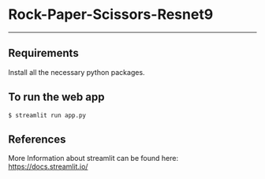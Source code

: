 # Rock-Paper-Scissors-Resnet9
---
## Requirements
Install all the necessary python packages.
## To run the web app
```
$ streamlit run app.py
```
## References
More Information about streamlit can be found here: https://docs.streamlit.io/
